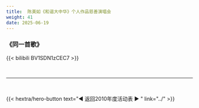 ```yaml
---
title:  陈美如《和谐大中华》个人作品慈善演唱会
weight: 41
date: 2025-06-19
---
```


### 《同一首歌》

{{< bilibili BV1SDN1zCEC7 >}}

<br>
<hr>
<br>

{{< hextra/hero-button text="◀ 返回2010年度活动表 ▶ " link="../" >}}